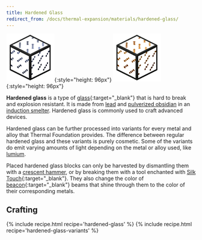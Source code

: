 ```yaml
---
title: Hardened Glass
redirect_from: /docs/thermal-expansion/materials/hardened-glass/
---
```


![Hardened glass](/assets/images/thermal-foundation/hardened-glass.png){:style="height: 96px"}
![Hardened glass variants](/assets/images/thermal-foundation/hardened-glass-variants.gif){:style="height: 96px"}


**Hardened glass** is a type of
[glass](https://minecraft.gamepedia.com/Glass){:target="_blank"} that is hard to
break and explosion resistant. It is made from
[lead](/docs/thermal-foundation/metals-and-alloys/lead/) and [pulverized
obsidian](/docs/thermal-foundation/materials/pulverized-materials-and-blends/)
in an [induction smelter](/docs/thermal-expansion/machines/induction-smelter/).
Hardened glass is commonly used to craft advanced devices.

Hardened glass can be further processed into variants for every metal and alloy
that Thermal Foundation provides. The difference between regular hardened glass
and these variants is purely cosmetic. Some of the variants do emit varying
amounts of light depending on the metal or alloy used, like
[lumium](/docs/thermal-foundation/metals-and-alloys/lumium/).

Placed hardened glass blocks can only be harvested by dismantling them with a
[crescent hammer](/docs/thermal-foundation/items/crescent-hammer/), or by
breaking them with a tool enchanted with [Silk
Touch](https://minecraft.gamepedia.com/Silk_Touch){:target="_blank"}. They also
change the color of
[beacon](https://minecraft.gamepedia.com/Beacon){:target="_blank"} beams that
shine through them to the color of their corresponding metals.


Crafting
--------

{% include recipe.html recipe='hardened-glass' %}
{% include recipe.html recipe='hardened-glass-variants' %}
